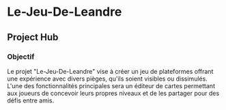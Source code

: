 # Le-Jeu-De-Leandre

## Project Hub

### Objectif
Le projet "Le-Jeu-De-Leandre" vise à créer un jeu de plateformes offrant une expérience avec divers pièges, qu'ils soient visibles ou dissimulés. L'une des fonctionnalités principales sera un éditeur de cartes permettant aux joueurs de concevoir leurs propres niveaux et de les partager pour des défis entre amis.
